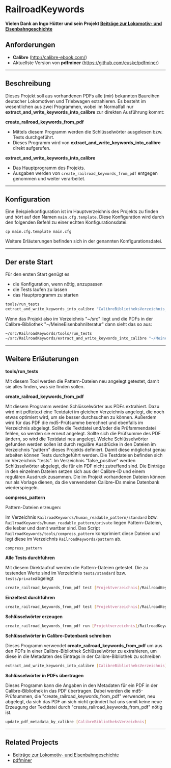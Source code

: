 RailroadKeywords
================
**Vielen Dank an Ingo Hütter und sein Projekt <a href="http://www.beitraege.lokomotive.de/">Beiträge zur Lokomotiv- und Eisenbahngeschichte</a>**

Anforderungen
------------
* **Calibre** (http://calibre-ebook.com/)
* Aktuellste Version von **pdfminer** (https://github.com/euske/pdfminer)

___
Beschreibung
--

Dieses Projekt soll aus vorhandenen PDFs alle (mir) bekannten Baureihen deutscher Lokomotiven und Triebwagen extrahieren.
Es besteht im wesentlichen aus zwei Programmen, wobei im Normalfall nur **extract_and_write_keywords_into_calibre** zur direkten Ausführung kommt:

**create_railroad_keywords_from_pdf**
* Mittels diesem Programm werden die Schlüsselwörter ausgelesen bzw. Tests durchgeführt.
* Dieses Programm wird von **extract_and_write_keywords_into_calibre** direkt aufgerufen.

**extract_and_write_keywords_into_calibre**
* Das Hauptprogramm des Projekts.
* Ausgaben werden von ```create_railroad_keywords_from_pdf``` entgegen genommen und weiter verarbeitet.

___

Konfiguration
--
Eine Beispielkonfiguration ist im Hauptverzeichnis des Projekts zu finden und hört auf den Namen ```main.cfg.template```. Diese Konfiguration wird durch den folgenden Befehl zu einer echten Konfigurationsdatei:
```
cp main.cfg.template main.cfg
```
Weitere Erläuterungen befinden sich in der genannten Konfigurationsdatei.

___

Der erste Start
--

Für den ersten Start genügt es
* die Konfiguration, wenn nötig, anzupassen
* die Tests laufen zu lassen
* das Hauptprogramm zu starten

```sh
tools/run_tests
extract_and_write_keywords_into_calibre "CalibreBibliotheksVerzeichnis_Oder_CalibreBibliotheksUnterverzeichnis"

```
Wenn das Projekt also im Verzeichnis "~/src" liegt und die PDFs in der Calibre-Bibliothek "~/MeineEisenbahnliteratur" dann sieht das so aus:
```sh
~/src/RailroadKeywords/tools/run_tests
~/src/RailroadKeywords/extract_and_write_keywords_into_calibre "~/MeineEisenbahnliteratur"

```
___
Weitere Erläuterungen
--
**tools/run_tests**

Mit diesem Tool werden die Pattern-Dateien neu angelegt getestet, damit sie alles finden, was sie finden sollen.

**create_railroad_keywords_from_pdf**

Mit diesem Programm werden Schlüsselwörter aus PDFs extrahiert. Dazu wird mit pdftotext eine Textdatei im gleichen Verzeichnis angelegt, die noch etwas optimiert wird, um sie besser durchsuchen zu können. Außerdem wird für das PDF die md5-Prüfsumme berechnet und ebenfalls im Verzeichnis abgelegt. Sollte die Textdatei und/oder die Prüfsmmendatei fehlen, so werden sie erneut angelegt. Sollte sich die Prüfsumme des PDF ändern, so wird die Textdatei neu angelegt.
Welche Schlüsselwörter gefunden werden sollen ist durch reguläre Ausdrücke in den Dateien im Verzeichnis "pattern" dieses Projekts definiert. Damit diese möglichst genau arbeiten können Tests durchgeführt werden. Die Testdateien befinden sich im Verzeichnis "tests".
Im Verzeichnis "false_positive" werden Schlüsselwörter abgelegt, die für ein PDF nicht zutreffend sind. Die Einträge in den einzelnen Dateien setzen sich aus der Calibre-ID und einem regulären Ausdruck zusammen. Die im Projekt vorhandenen Dateien können nur als Vorlage dienen, da die verwendeten Calibre-IDs meine Datenbank wiederspiegeln.

**compress_pattern**

Pattern-Dateien erzeugen:

Im Verzeichnis ```RailroadKeywords/human_readable_pattern/standard``` bzw. ```RailroadKeywords/human_readable_pattern/private``` liegen Pattern-Dateien, die lesbar und damit wartbar sind. Das Script ```RailroadKeywords/tools/compress_pattern``` komprimiert diese Dateien und legt diese im Verzeichnis ```RailroadKeywords/pattern``` ab.
  
  ```sh
  compress_pattern
  ```

**Alle Tests durchführen**

  Mit diesem Direktaufruf werden die Pattern-Dateien getestet. Die zu testenden Werte sind im Verzeichnis ```tests/standard``` bzw. ```tests/private```abgelegt
  ```sh
  create_railroad_keywords_from_pdf test [Projektverzeichnis]/RailroadKeywords/pattern/
  ```

**Einzeltest durchführen**
```sh
create_railroad_keywords_from_pdf test [Projektverzeichnis]/RailroadKeywords/pattern/[test-....txt]
```

**Schlüsselwörter erzeugen**
```sh
create_railroad_keywords_from_pdf run [Projektverzeichnis]/RailroadKeywords/pattern/ [PDF]
```

**Schlüsselwörter in Calibre-Datenbank schreiben**

Dieses Programm verwendet **create_railroad_keywords_from_pdf** um aus den PDFs in einer Calibre-Bibliothek Schlüsselwörter zu extrahieren, um diese in die Metadaten des Eintrags in der Calibre-Bibliothek zu schreiben

```sh
extract_and_write_keywords_into_calibre [CalibreBibliotheksVerzeichnis]
```

**Schlüsselwörter in PDFs übertragen**

Dieses Programm kann die Angaben in den Metadaten für ein PDF in der Calibre-Bibliothek in das PDF übertragen. Dabei werden die md5-Prüfsummen, die "create_railroad_keywords_from_pdf" verwendet, neu abgelegt, da sich das PDF an sich nicht geändert hat uns somit keine neue Erzeugung der Textdatei durch "create_railroad_keywords_from_pdf" nötig ist.

```sh
update_pdf_metadata_by_calibre [CalibreBibliotheksVerzeichnis]
```
___
Related Projects
----------------

 * <a href="http://www.beitraege.lokomotive.de/">Beiträge zur Lokomotiv- und Eisenbahngeschichte</a> 
 * <a href="https://github.com/euske/pdfminer">pdfminer</a>
